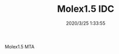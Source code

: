﻿---
layout: post 
title: Molex1.5 IDC
tags: 
categories: housing-terminal
overview: Molex1.5 MTA
series: MTA
part_number: MX15/06
thumb_img: static/202003/306-thumb-20200325093455.jpg
small_img: static/202003/306-20200325093455.jpg
date: 2020/3/25 1:33:55
---


Molex1.5 MTA
